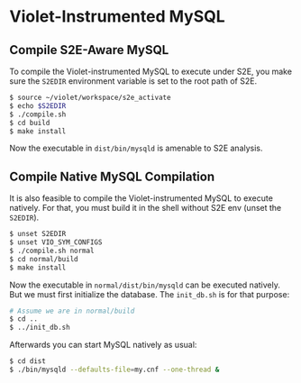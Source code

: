 # Violet-Instrumented MySQL

## Compile S2E-Aware MySQL

To compile the Violet-instrumented MySQL to execute under S2E, you make sure the 
`S2EDIR` environment variable is set to the root path of S2E.

```bash
$ source ~/violet/workspace/s2e_activate
$ echo $S2EDIR
$ ./compile.sh
$ cd build
$ make install
```

Now the executable in `dist/bin/mysqld` is amenable to S2E analysis.

## Compile Native MySQL Compilation

It is also feasible to compile the Violet-instrumented MySQL to execute natively.
For that, you must build it in the shell without S2E env (unset the `S2EDIR`). 

```bash
$ unset S2EDIR
$ unset VIO_SYM_CONFIGS
$ ./compile.sh normal
$ cd normal/build
$ make install
```

Now the executable in `normal/dist/bin/mysqld` can be executed natively. But we 
must first initialize the database. The `init_db.sh` is for that purpose:

```bash
# Assume we are in normal/build
$ cd ..
$ ../init_db.sh
```

Afterwards you can start MySQL natively as usual:

```bash
$ cd dist
$ ./bin/mysqld --defaults-file=my.cnf --one-thread &
```
